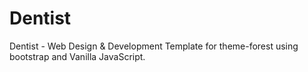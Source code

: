 # Dentist
Dentist - Web Design &amp; Development Template for theme-forest using bootstrap and Vanilla JavaScript.
